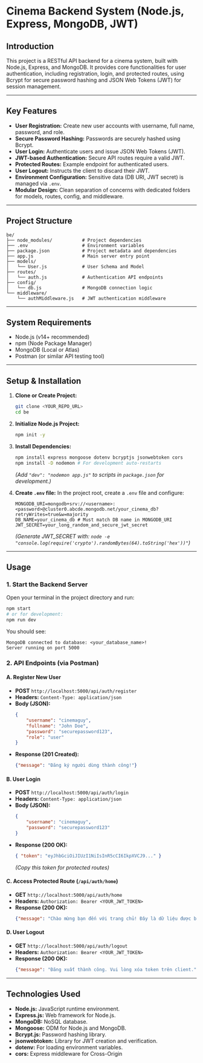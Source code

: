 # Cinema Backend System (Node.js, Express, MongoDB, JWT)

## Introduction

This project is a RESTful API backend for a cinema system, built with Node.js, Express, and MongoDB. It provides core functionalities for user authentication, including registration, login, and protected routes, using Bcrypt for secure password hashing and JSON Web Tokens (JWT) for session management.

---

## Key Features

- **User Registration:** Create new user accounts with username, full name, password, and role.
- **Secure Password Hashing:** Passwords are securely hashed using Bcrypt.
- **User Login:** Authenticate users and issue JSON Web Tokens (JWT).
- **JWT-based Authentication:** Secure API routes require a valid JWT.
- **Protected Routes:** Example endpoint for authenticated users.
- **User Logout:** Instructs the client to discard their JWT.
- **Environment Configuration:** Sensitive data (DB URI, JWT secret) is managed via `.env`.
- **Modular Design:** Clean separation of concerns with dedicated folders for models, routes, config, and middleware.

---

## Project Structure

```
be/
├── node_modules/           # Project dependencies
├── .env                    # Environment variables
├── package.json            # Project metadata and dependencies
├── app.js                  # Main server entry point
├── models/
│   └── User.js             # User Schema and Model
├── routes/
│   └── auth.js             # Authentication API endpoints
├── config/
│   └── db.js               # MongoDB connection logic
└── middleware/
    └── authMiddleware.js   # JWT authentication middleware
```

---

## System Requirements

- Node.js (v14+ recommended)
- npm (Node Package Manager)
- MongoDB (Local or Atlas)
- Postman (or similar API testing tool)

---

## Setup & Installation

1. **Clone or Create Project:**
    ```sh
    git clone <YOUR_REPO_URL>
    cd be
    ```

2. **Initialize Node.js Project:**
    ```sh
    npm init -y
    ```

3. **Install Dependencies:**
    ```sh
    npm install express mongoose dotenv bcryptjs jsonwebtoken cors
    npm install -D nodemon # For development auto-restarts
    ```
    *(Add `"dev": "nodemon app.js"` to scripts in `package.json` for development.)*

4. **Create `.env` file:**
    In the project root, create a `.env` file and configure:
    ```
    MONGODB_URI=mongodb+srv://<username>:<password>@cluster0.abcde.mongodb.net/your_cinema_db?retryWrites=true&w=majority
    DB_NAME=your_cinema_db # Must match DB name in MONGODB_URI
    JWT_SECRET=your_long_random_and_secure_jwt_secret
    ```
    *(Generate JWT_SECRET with: `node -e "console.log(require('crypto').randomBytes(64).toString('hex'))"`)*

---

## Usage

### 1. Start the Backend Server

Open your terminal in the project directory and run:

```sh
npm start
# or for development:
npm run dev
```

You should see:
```
MongoDB connected to database: <your_database_name>!
Server running on port 5000
```

### 2. API Endpoints (via Postman)

#### A. Register New User

- **POST** `http://localhost:5000/api/auth/register`
- **Headers:** `Content-Type: application/json`
- **Body (JSON):**
    ```json
    {
        "username": "cinemaguy",
        "fullname": "John Doe",
        "password": "securepassword123",
        "role": "user"
    }
    ```
- **Response (201 Created):**
    ```json
    {"message": "Đăng ký người dùng thành công!"}
    ```

#### B. User Login

- **POST** `http://localhost:5000/api/auth/login`
- **Headers:** `Content-Type: application/json`
- **Body (JSON):**
    ```json
    {
        "username": "cinemaguy",
        "password": "securepassword123"
    }
    ```
- **Response (200 OK):**
    ```json
    { "token": "eyJhbGciOiJIUzI1NiIsInR5cCI6IkpXVCJ9..." }
    ```
    *(Copy this token for protected routes)*

#### C. Access Protected Route (`/api/auth/home`)

- **GET** `http://localhost:5000/api/auth/home`
- **Headers:** `Authorization: Bearer <YOUR_JWT_TOKEN>`
- **Response (200 OK):**
    ```json
    {"message": "Chào mừng bạn đến với trang chủ! Đây là dữ liệu được bảo vệ.", ...}
    ```

#### D. User Logout

- **GET** `http://localhost:5000/api/auth/logout`
- **Headers:** `Authorization: Bearer <YOUR_JWT_TOKEN>`
- **Response (200 OK):**
    ```json
    {"message": "Đăng xuất thành công. Vui lòng xóa token trên client."}
    ```

---

## Technologies Used

- **Node.js:** JavaScript runtime environment.
- **Express.js:** Web framework for Node.js.
- **MongoDB:** NoSQL database.
- **Mongoose:** ODM for Node.js and MongoDB.
- **Bcrypt.js:** Password hashing library.
- **jsonwebtoken:** Library for JWT creation and verification.
- **dotenv:** For loading environment variables.
- **cors:** Express middleware for Cross-Origin